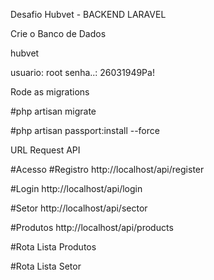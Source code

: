 Desafio Hubvet - BACKEND LARAVEL

Crie o Banco de Dados 

hubvet

usuario: root
senha..: 26031949Pa!

Rode as migrations

#php artisan migrate

#php artisan passport:install --force

URL Request API 

#Acesso 
#Registro
http://localhost/api/register 

#Login
http://localhost/api/login

#Setor
http://localhost/api/sector

#Produtos
http://localhost/api/products

#Rota Lista Produtos

#Rota Lista Setor




